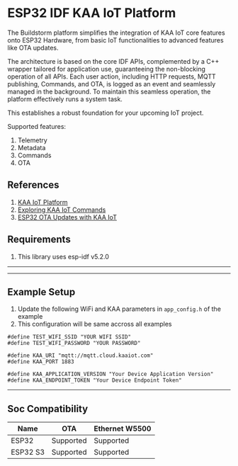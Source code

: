 # ESP32 IDF KAA IoT Platform
The Buildstorm platform simplifies the integration of KAA IoT core features onto ESP32 Hardware, from basic IoT functionalities to advanced features like OTA updates.

The architecture is based on the core IDF APIs, complemented by a C++ wrapper tailored for application use, guaranteeing the non-blocking operation of all APIs. Each user action, including HTTP requests, MQTT publishing, Commands, and OTA, is logged as an event and seamlessly managed in the background. To maintain this seamless operation, the platform effectively runs a system task.

This establishes a robust foundation for your upcoming IoT project.

Supported features:

1. Telemetry
2. Metadata
3. Commands
4. OTA

## References
1. [KAA IoT Platform](https://buildstorm.com/solutions/esp32-kaa-iot-platform/)
2. [Exploring KAA IoT Commands](https://buildstorm.com/blog/kaa-iot-commands/)
3. [ESP32 OTA Updates with KAA IoT](https://buildstorm.com/blog/kaa-iot-ota-updates/)


## Requirements
1. This library uses esp-idf v5.2.0

---

---
## Example Setup
1. Update the following WiFi and KAA parameters in `app_config.h` of the example
2. This configuration will be same accross all examples

```
#define TEST_WIFI_SSID "YOUR WIFI SSID"
#define TEST_WIFI_PASSWORD "YOUR PASSWORD"

#define KAA_URI "mqtt://mqtt.cloud.kaaiot.com"
#define KAA_PORT 1883

#define KAA_APPLICATION_VERSION "Your Device Application Version"
#define KAA_ENDPOINT_TOKEN "Your Device Endpoint Token"
```

---

## Soc Compatibility

| Name     | OTA       | Ethernet W5500  |
| -------- | --------- | --------- |
| ESP32    | Supported | Supported |
| ESP32 S3 | Supported | Supported |
